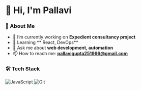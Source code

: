 # 👋 Hi, I'm Pallavi

### 🚀 About Me  
- 🔭 I’m currently working on **Expedient consultancy project**  
- 🌱 Learning ** React, DevOps**  
- 💬 Ask me about **web development, automation**  
- 📫 How to reach me: **pallavigupta251996@gmail.com**  

### 🛠️ Tech Stack  

![JavaScript](https://img.shields.io/badge/JavaScript-F7DF1E?logo=javascript&logoColor=black)
![Git](https://img.shields.io/badge/Git-F05032?logo=git&logoColor=white)

